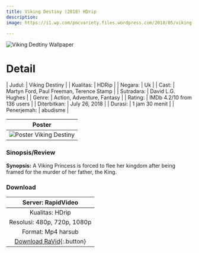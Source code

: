 ```yaml
---
title: Viking Destiny (2018) HDrip
description:
image: https://i1.wp.com/pmcvariety.files.wordpress.com/2018/05/viking-destiny.jpg

---
```

![Viking Dedtiny Wallpaper](https://i1.wp.com/pmcvariety.files.wordpress.com/2018/05/viking-destiny.jpg)

# Detail

| Judul: | Viking Destiny |
| Kualitas: | HDRip |
| Negara: | Uk |
| Cast: | Martyn Ford, Paul Freeman, Terence Stamp |
| Sutradara: | David L.G. Hughes |
| Genre: | Action, Adventure, Fantasy |
| Rating: | IMDb 4.2/10 from 136 users |
| Diterbitkan: | July 26, 2018 |
| Durasi: | 1 jam 30 menit |
| Penerjemah: | abudisme |

| Poster |
|:---:|
| ![Poster Viking Destiny](https://www.moviemeter.nl/images/cover/1120000/1120902.jpg?cb=1532513945) |

### Sinopsis/Review

**Synopsis:**
A Viking Princess is forced to flee her kingdom after being framed for the murder of her father, the King. 

### Download

| Server: RapidVideo |
|:---:|
| Kualitas: HDrip |
| Resolusi: 480p, 720p, 1080p |
| Format: Mp4 harsub |
| [Download RaVid](https://safelink.knoacc.org/#RLLI4){:.button} |
